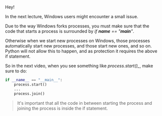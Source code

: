 Hey!

In the next lecture, Windows users might encounter a small issue.

Due to the way Windows forks processes, you must make sure that the code that starts a process is surrounded by *if __name__ == "__main__"*.

Otherwise when we start new processes on Windows, those processes automatically start new processes, and those start new ones, and so on. Python will not allow this to happen, and as protection it requires the above if statement.

So in the next video, when you see something like *process.start()_*, make sure to do:

```python
if __name__ == "__main__":
    process.start()
    ...
    process.join()
```
> It's important that all the code in between starting the process and joining the process is inside the if statement.
